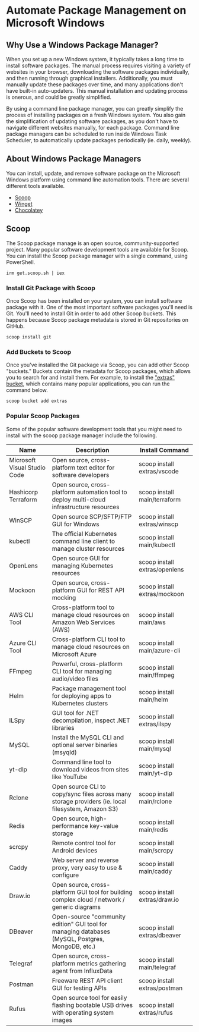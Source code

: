 # Automate Package Management on Microsoft Windows

## Why Use a Windows Package Manager?

When you set up a new Windows system, it typically takes a long time to install software packages.
The manual process requires visiting a variety of websites in your browser, downloading the software packages individually, and then running through graphical installers.
Additionally, you must manually update these packages over time, and many applications don't have built-in auto-updaters.
This manual installation and updating process is onerous, and could be greatly simplified.

By using a command line package manager, you can greatly simplify the process of installing packages on a fresh Windows system.
You also gain the simplification of updating software packages, as you don't have to navigate different websites manually, for each package.
Command line package managers can be scheduled to run inside Windows Task Scheduler, to automatically update packages periodically (ie. daily, weekly).

## About Windows Package Managers

You can install, update, and remove software package on the Microsoft Windows platform using command line automation tools.
There are several different tools available.

* [Scoop](https://scoop.sh/)
* [Winget](https://learn.microsoft.com/en-us/windows/package-manager/winget/)
* [Chocolatey](https://chocolatey.org/)

## Scoop

The Scoop package manage is an open source, community-supported project.
Many popular software development tools are available for Scoop.
You can install the Scoop package manager with a single command, using PowerShell.

```pwsh
irm get.scoop.sh | iex
```

### Install Git Package with Scoop

Once Scoop has been installed on your system, you can install software package with it.
One of the most important software packages you'll need is Git.
You'll need to install Git in order to add other Scoop buckets.
This happens because Scoop package metadata is stored in Git repositories on GitHub.

```pwsh
scoop install git
```

### Add Buckets to Scoop

Once you've installed the Git package via Scoop, you can add other Scoop "buckets."
Buckets contain the metadata for Scoop packages, which allows you to search for and install them.
For example, to install the ["extras" bucket](https://github.com/ScoopInstaller/Extras), which contains many popular applications, you can run the command below.

```pwsh
scoop bucket add extras
```

### Popular Scoop Packages

Some of the popular software development tools that you might need to install with the scoop package manager include the following.

| Name                         | Description                                                                                        | Install Command               |
| ---------------------------- | -------------------------------------------------------------------------------------------------- | ----------------------------- |
| Microsoft Visual Studio Code | Open source, cross-platform text editor for software developers                                    | scoop install extras/vscode   |
| Hashicorp Terraform          | Open source, cross-platform automation tool to deploy multi-cloud infrastructure resources         | scoop install main/terraform  |
| WinSCP                       | Open source SCP/SFTP/FTP GUI for Windows                                                           | scoop install extras/winscp   |
| kubectl                      | The official Kubernetes command line client to manage cluster resources                            | scoop install main/kubectl    |
| OpenLens                     | Open source GUI for managing Kubernetes resources                                                  | scoop install extras/openlens |
| Mockoon                      | Open source, cross-platform GUI for REST API mocking                                               | scoop install extras/mockoon  |
| AWS CLI Tool                 | Cross-platform tool to manage cloud resources on Amazon Web Services (AWS)                         | scoop install main/aws        |
| Azure CLI Tool               | Cross-platform CLI tool to manage cloud resources on Microsoft Azure                               | scoop install main/azure-cli  |
| FFmpeg                       | Powerful, cross-platform CLI tool for managing audio/video files                                   | scoop install main/ffmpeg     |
| Helm                         | Package management tool for deploying apps to Kubernetes clusters                                  | scoop install main/helm       |
| ILSpy                        | GUI tool for .NET decompilation, inspect .NET libraries                                            | scoop install extras/ilspy    |
| MySQL                        | Install the MySQL CLI and optional server binaries (msyqld)                                        | scoop install main/mysql      |
| yt-dlp                       | Command line tool to download videos from sites like YouTube                                       | scoop install main/yt-dlp     |
| Rclone                       | Open source CLI to copy/sync files across many storage providers (ie. local filesystem, Amazon S3) | scoop install main/rclone     |
| Redis                        | Open source, high-performance key-value storage                                                    | scoop install main/redis      |
| scrcpy                       | Remote control tool for Android devices                                                            | scoop install main/scrcpy     |
| Caddy                        | Web server and reverse proxy, very easy to use & configure                                         | scoop install main/caddy      |
| Draw.io                      | Open source, cross-platform GUI tool for building complex cloud / network / generic diagrams       | scoop install extras/draw.io  |
| DBeaver                      | Open-source "community edition" GUI tool for managing databases (MySQL, Postgres, MongoDB, etc.)   | scoop install extras/dbeaver  |
| Telegraf                     | Open source, cross-platform metrics gathering agent from InfluxData                                | scoop install main/telegraf   |
| Postman                      | Freeware REST API client GUI for testing APIs                                                      | scoop install extras/postman  |
| Rufus                        | Open source tool for easily flashing bootable USB drives with operating system images              | scoop install extras/rufus    |
